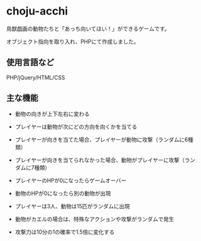 # choju-acchi

鳥獣戯画の動物たちと「あっち向いてほい！」ができるゲームです。

オブジェクト指向を取り入れ、PHPにて作成しました。

## 使用言語など

PHP/jQuery/HTML/CSS

## 主な機能

- 動物の向きが上下左右に変わる
- プレイヤーは動物が次にどの方向を向くかを当てる

- プレイヤーが向きを当てた場合、プレイヤーが動物に攻撃（ランダムに6種類）
- プレイヤーが向きを当てられなかった場合、動物がプレイヤーに攻撃（ランダムに7種類）

- プレイヤーのHPが0になったらゲームオーバー
- 動物のHPが0になったら別の動物が出現

- プレイヤーは3人、動物は15匹がランダムに出現
- 動物がカエルの場合は、特殊なアクションや攻撃がランダムで発生
- 攻撃力は10分の1の確率で1.5倍に変化する
